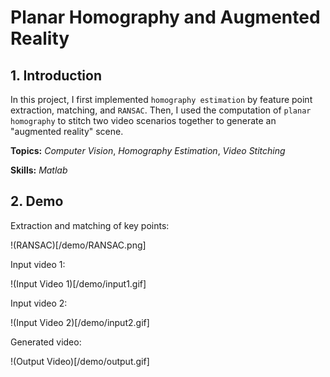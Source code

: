 # Planar Homography and Augmented Reality

## 1. Introduction

In this project, I first implemented `homography estimation` by feature point extraction, matching, and `RANSAC`. Then, I used the computation of `planar homography` to stitch two video scenarios together to generate an "augmented reality" scene.

**Topics:** _Computer Vision_, _Homography Estimation_, _Video Stitching_

**Skills:** _Matlab_

## 2. Demo

Extraction and matching of key points:

!(RANSAC)[/demo/RANSAC.png]

Input video 1:

!(Input Video 1)[/demo/input1.gif]

Input video 2:

!(Input Video 2)[/demo/input2.gif]

Generated video:

!(Output Video)[/demo/output.gif]
